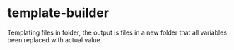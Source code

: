 # template-builder
Templating files in folder, the output is files in a new folder that all variables
been replaced with actual value.
